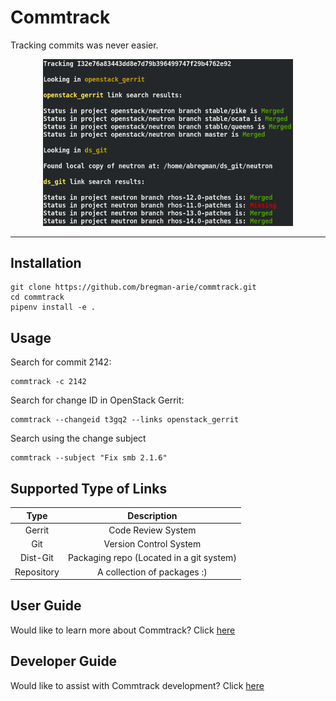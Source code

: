 # Commtrack

Tracking commits was never easier.

<div align="center"><img src="./docs/commtrack_example.png" alt="commtrack example" width="400"></div><hr />

## Installation

```
git clone https://github.com/bregman-arie/commtrack.git
cd commtrack
pipenv install -e .
```

## Usage

Search for commit 2142:

    commtrack -c 2142

Search for change ID in OpenStack Gerrit:

    commtrack --changeid t3gq2 --links openstack_gerrit

Search using the change subject

    commtrack --subject "Fix smb 2.1.6"

## Supported Type of Links

Type | Description
:------:|:--------:
Gerrit | Code Review System
Git | Version Control System
Dist-Git | Packaging repo (Located in a git system)
Repository | A collection of packages :)


## User Guide

Would like to learn more about Commtrack? Click [here](docs/user_guide.md)

## Developer Guide

Would like to assist with Commtrack development? Click [here](docs/developer_guide.md)
